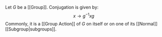 Let $G$ be a [[Group]].
Conjugation is given by:
$$
x \to g^{-1}xg
$$
Commonly, it is a [[Group Action]] of $G$ on itself 
or on one of its [[Normal]] [[Subgroup|subgroups]].
